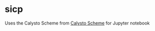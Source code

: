 # sicp

Uses the Calysto Scheme from [Calysto Scheme](https://github.com/Calysto/calysto_scheme) for Jupyter notebook